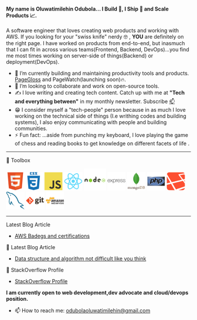 
<!--
**Odubolaoluwatimilehin/Odubolaoluwatimilehin** is a ✨ _special_ ✨ repository because its `README.md` (this file) appears on your GitHub profile. -->
#### My name is Oluwatimilehin Odubola... I Build :construction_worker:, I Ship :rocket:  and Scale Products :chart_with_upwards_trend:.

A software engineer that loves creating web products and working with AWS. If you looking for your "swiss knife" nerdy 🤓 , **YOU** are definitely on the right page. I have worked on products from end-to-end, but inasmuch that I can fit in across various teams(Frontend, Backend, DevOps)...you find me most times working on server-side of things(Backend) or deployment(DevOps).

- 🔭 I’m currently building and maintaining productivity tools and products. [PageGloss](https://github.com/Odubolaoluwatimilehin/PageGloss) and PageWatch(launching soon):fire:.
- 👯 I’m looking to collaborate and work on open-source tools.
- ✍️ I love writing and creating tech content. Catch up with me at **"Tech and everything between"** in my monthly newsletter. Subscribe [📫](https://buttondown.email/Itz_timilehin)
- :grin: I consider myself a "tech-people" person because in as much I love working on the technical side of things (I.e writhing codes and building systems), I also enjoy communicating with people and building communities.
- ⚡ Fun fact: ...aside from punching my keyboard, I love playing the game of chess and reading books to get knowledge on different facets of life . 

-----------------------------------

🧰 Toolbox

<img src="https://github.com/devicons/devicon/blob/master/icons/html5/html5-original.svg" alt="HTML" width="50" height="50"/><img src="https://github.com/devicons/devicon/blob/master/icons/css3/css3-plain-wordmark.svg" alt="CSS" width="50" height="50"/> 
<img src="https://github.com/devicons/devicon/blob/master/icons/javascript/javascript-original.svg" alt="JavaScript" width="50" height="50"/> 
<img src="https://github.com/devicons/devicon/blob/master/icons/react/react-original.svg" alt="React" width="50" height="50"/> 
<img src="https://github.com/devicons/devicon/blob/master/icons/nodejs/nodejs-original-wordmark.svg" alt="NodeJS" width="60" height="60"/>
<img src="https://github.com/devicons/devicon/blob/master/icons/express/express-original-wordmark.svg" alt="ExpressJS" width="50" height="50"/>
<img src="https://github.com/devicons/devicon/blob/master/icons/mongodb/mongodb-original-wordmark.svg" alt="MongoDB" width="50" height="50"/>
<img src="https://github.com/devicons/devicon/blob/master/icons/php/php-original.svg" alt="PHP" width="50" height="50"/>
<img src="https://github.com/devicons/devicon/blob/master/icons/laravel/laravel-plain.svg" alt="Laravel" width="50" height="50"/>
<img src="https://github.com/devicons/devicon/blob/master/icons/mysql/mysql-original.svg" alt="MySQl" width="50" height="50"/>
<img src="https://github.com/devicons/devicon/blob/master/icons/git/git-original-wordmark.svg" alt="Git" width="50" height="50"/>
<img src="https://github.com/devicons/devicon/blob/master/icons/amazonwebservices/amazonwebservices-original-wordmark.svg" alt="AWS" width="50" height="50"/>

-----------------------------------

 Latest Blog Article
- [AWS Badegs and certifications](https://www.credly.com/users/oluwatimilehin-odubola/badges)

📘 Latest Blog Article

- [Data structure and algorithm not difficult like you think](https://odubolaoluwatimilehin.medium.com/data-structure-and-algorithm-not-difficult-like-you-think-f35ae9f32a48)

🧮 StackOverflow Profile

- [StackOverflow Profile](https://stackoverflow.com/users/10757574/odubola-oluwatimilehin?tab=profile)

**I am currently open to web development,dev advocate and cloud/devops position.** 

- 📫 How to reach me: [odubolaoluwatimilehin@gmail.com](odubolaoluwatimilehin@gmail.com)
